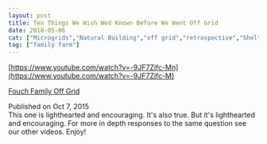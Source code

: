 ```yaml
---
layout: post
title: Ten Things We Wish Wed Known Before We Went Off Grid
date: 2018-05-06
cat: ["Microgrids","Natural Building","off grid","retrospective","Shelter","Sustainable Agriculture"]
tag: ["family farm"]
---
```


[https://www.youtube.com/watch?v=-9JF7Zifc-Mn](https://www.youtube.com/watch?v=-9JF7Zifc-M)
<div id="top-row" class="style-scope ytd-video-secondary-info-renderer">
<div id="upload-info" class="style-scope ytd-video-owner-renderer">
<div id="owner-container" class="style-scope ytd-video-owner-renderer">

[Fouch Family Off Grid](https://www.youtube.com/channel/UCm28mg76wIUxq1eyqhbivfg)
<div class="badge badge-style-type-verified style-scope ytd-badge-supported-renderer"></div>
</div>
<span class="date style-scope ytd-video-secondary-info-renderer">Published on Oct 7, 2015</span>

</div>
<div id="sponsor-button" class="style-scope ytd-video-owner-renderer"></div>
</div>
<div id="content" class="style-scope ytd-expander">This one is lighthearted and encouraging. It's also true. But it's lighthearted and encouraging. For more in depth responses to the same question see our other videos. Enjoy!</div>
<div></div>